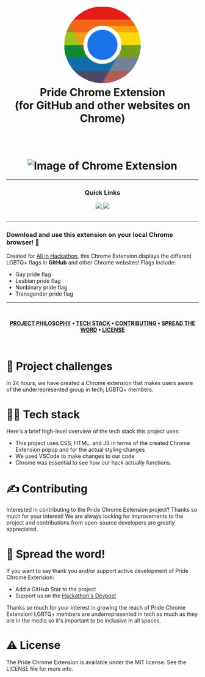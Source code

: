 <h1 align="center">
  <br>
 <img src="https://raw.githubusercontent.com/emma-t/pride-chrome-extension/main/chrome%20pride.png" alt="Pride Chrome extension logo" width="200">
  <br>
  Pride Chrome Extension </br> (for GitHub and other websites on Chrome)
  <br>
  <p> &nbsp; </p>
  <img src="Image of Chrome Extension" alt="Image of Chrome Extension" width="800">
</h1>

---

<div align='center'>
  
### Quick Links
  
<a href='https://organize.mlh.io/participants/events/8989-all-in-hackathon-hosted-by-mlh'>
  
<img src='https://img.shields.io/badge/All in Hackathon-red?style=for-the-badge'>
  
</a>
  
<a href='https://all-in-hackathon.devpost.com/'>
  
<img src='https://img.shields.io/badge/DEVPOST-blue?style=for-the-badge'>
  
</a>
  
<br />
  
<br />
  
</div>

---

### Download and use this extension on your local Chrome browser! 🎉

Created for [All in Hackathon](https://organize.mlh.io/participants/events/8989-all-in-hackathon-hosted-by-mlh), this Chrome Extension displays the different LGBTQ+ flags in **GitHub** and other Chrome websites! Flags include:
- Gay pride flag
- Lesbian pride flag
- Nonbinary pride flag
- Transgender pride flag

---

<br />

<div align="center">

**[PROJECT PHILOSOPHY](https://github.com/emma-t/pride-chrome-extension#-project-challenges) • 
[TECH STACK](https://github.com/emma-t/pride-chrome-extension#-tech-stack) • 
[CONTRIBUTING](https://github.com/emma-t/pride-chrome-extension#%EF%B8%8F-contributing) • 
[SPREAD THE WORD](https://github.com/emma-t/pride-chrome-extension#-spread-the-word) • 
[LICENSE](https://github.com/emma-t/pride-chrome-extension#%EF%B8%8F-license)**

</div>

<br />

# 🧐 Project challenges

In 24 hours, we have created a Chrome extension that makes users aware of the underrepresented group in tech; LGBTQ+ members.

# 👨‍💻 Tech stack

Here's a brief high-level overview of the tech stack this project uses:

- This project uses CSS, HTML, and JS in terms of the created Chrome Extension popup and for the actual styling changes
- We used VSCode to make changes to our code
- Chrome was essential to see how our hack actually functions.

# ✍️ Contributing
Interested in contributing to the Pride Chrome Extension project? Thanks so much for your interest! We are always looking for improvements to the project and contributions from open-source developers are greatly appreciated.

# 🌟 Spread the word!

If you want to say thank you and/or support active development of Pride Chrome Extension:
- Add a GitHub Star to the project 
- Support us on the [Hackathon's Devpost](https://all-in-hackathon.devpost.com/)

Thanks so much for your interest in growing the reach of Pride Chrome Extension! LGBTQ+ members are underrepresented in tech as much as they are in the media so it's important to be inclusive in all spaces.

# ⚠️ License
The Pride Chrome Extension is available under the MIT license. See the LICENSE file for more info.

<br />
